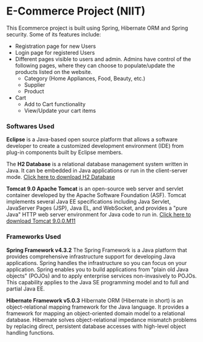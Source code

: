 # E-Commerce Project (NIIT)

This Ecommerce project is built using Spring, Hibernate ORM and Spring security. Some of its features include:

* Registration page for new Users
* Login page for registered Users
* Different pages visible to users and admin. Admins have control of the following pages, where they can choose to populate/update the products listed on the website. 
  * Category (Home Appliances, Food, Beauty, etc.) 
  * Supplier
  * Product 
* Cart
  * Add to Cart functionality
  * View/Update your cart items

### Softwares Used

**Eclipse** is a Java-based open source platform that allows a software developer to create a customized development environment (IDE) from plug-in components built by Eclipse members.

The **H2 Database** is a relational database management system written in Java. It can be embedded in Java applications or run in the client-server mode. [Click here to download H2 Database](http://www.h2database.com/h2-setup-2014-04-05.exe)

**Tomcat 9.0 Apache Tomcat** is an open-source web server and servlet container developed by the Apache Software Foundation (ASF). Tomcat implements several Java EE specifications including Java Servlet, JavaServer Pages (JSP), Java EL, and WebSocket, and provides a "pure Java" HTTP web server environment for Java code to run in. [Click here to download Tomcat 9.0.0.M11](http://redrockdigimark.com/apachemirror/tomcat/tomcat-9/v9.0.0.M11/bin/apache-tomcat-9.0.0.M11-windows-x64.zip)

### Frameworks Used

**Spring Framework v4.3.2** 
The Spring Framework is a Java platform that provides comprehensive infrastructure support for developing Java applications. Spring handles the infrastructure so you can focus on your application. Spring enables you to build applications from "plain old Java objects" (POJOs) and to apply enterprise services non-invasively to POJOs. This capability applies to the Java SE programming model and to full and partial Java EE.

**Hibernate Framework v5.0.3** 
Hibernate ORM (Hibernate in short) is an object-relational mapping framework for the Java language. It provides a framework for mapping an object-oriented domain model to a relational database. Hibernate solves object-relational impedance mismatch problems by replacing direct, persistent database accesses with high-level object handling functions.
